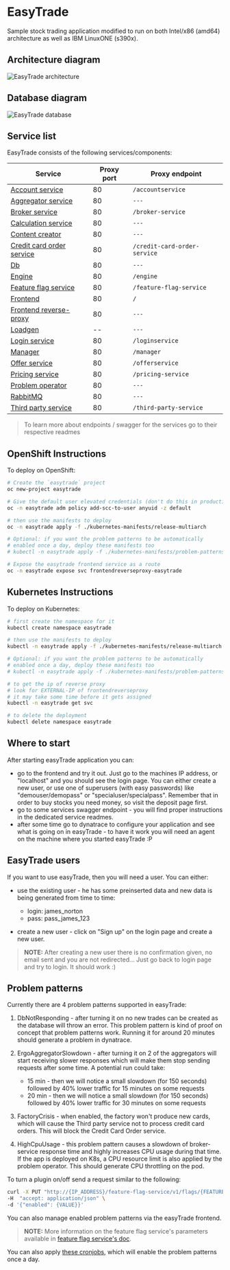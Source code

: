 # EasyTrade

Sample stock trading application modified to run on both Intel/x86 (amd64) architecture as well as IBM LinuxONE (s390x).

## Architecture diagram

![EasyTrade architecture](./img/architecture.jpg)

## Database diagram

![EasyTrade database](./img/database.jpg)

## Service list

EasyTrade consists of the following services/components:

| Service                                                              | Proxy port | Proxy endpoint               |
| -------------------------------------------------------------------- | ---------- | ---------------------------- |
| [Account service](src/accountservice/README.md)                      | 80         | `/accountservice`            |
| [Aggregator service](src/aggregator-service/README.md)               | 80         | `---`                        |
| [Broker service](src/broker-service/README.md)                       | 80         | `/broker-service`            |
| [Calculation service](src/calculationservice/README.md)              | 80         | `---`                        |
| [Content creator](src/contentcreator/README.md)                      | 80         | `---`                        |
| [Credit card order service](src/credit-card-order-service/README.md) | 80         | `/credit-card-order-service` |
| [Db](src/db/README.md)                                               | 80         | `---`                        |
| [Engine](src/engine/README.md)                                       | 80         | `/engine`                    |
| [Feature flag service](src/feature-flag-service/README.md)           | 80         | `/feature-flag-service`      |
| [Frontend](src/frontend/README.md)                                   | 80         | `/`                          |
| [Frontend reverse-proxy](src/frontendreverseproxy/README.md)         | 80         | `---`                        |
| [Loadgen](src/loadgen/README.md)                                     | --         | `---`                        |
| [Login service](src/loginservice/README.md)                          | 80         | `/loginservice`              |
| [Manager](src/manager/easyTradeManager/README.md)                    | 80         | `/manager`                   |
| [Offer service](src/offerservice/README.md)                          | 80         | `/offerservice`              |
| [Pricing service](src/pricing-service/README.md)                     | 80         | `/pricing-service`           |
| [Problem operator](src/problem-operator/README.md)                   | 80         | `---`                        |
| [RabbitMQ](src/rabbitmq/README.md)                                   | 80         | `---`                        |
| [Third party service](src/third-party-service/README.md)             | 80         | `/third-party-service`       |

> To learn more about endpoints / swagger for the services go to their respective readmes

## OpenShift Instructions

To deploy on OpenShift:

```bash
# Create the `easytrade` project
oc new-project easytrade

# Give the default user elevated credentials (don't do this in production 😊)
oc -n easytrade adm policy add-scc-to-user anyuid -z default

# then use the manifests to deploy
oc -n easytrade apply -f ./kubernetes-manifests/release-multiarch

# Optional: if you want the problem patterns to be automatically
# enabled once a day, deploy these manifests too
# kubectl -n easytrade apply -f ./kubernetes-manifests/problem-patterns

# Expose the easytrade frontend service as a route 
oc -n easytrade expose svc frontendreverseproxy-easytrade
```

## Kubernetes Instructions

To deploy on Kubernetes: 

```bash
# first create the namespace for it
kubectl create namespace easytrade

# then use the manifests to deploy
kubectl -n easytrade apply -f ./kubernetes-manifests/release-multiarch

# Optional: if you want the problem patterns to be automatically
# enabled once a day, deploy these manifests too
# kubectl -n easytrade apply -f ./kubernetes-manifests/problem-patterns

# to get the ip of reverse proxy
# look for EXTERNAL-IP of frontendreverseproxy
# it may take some time before it gets assigned
kubectl -n easytrade get svc

# to delete the deployment
kubectl delete namespace easytrade
```

## Where to start

After starting easyTrade application you can:

- go to the frontend and try it out. Just go to the machines IP address, or "localhost" and you should see the login page. You can either create a new user, or use one of superusers (with easy passwords) like "demouser/demopass" or "specialuser/specialpass". Remember that in order to buy stocks you need money, so visit the deposit page first.
- go to some services swagger endpoint - you will find proper instructions in the dedicated service readmes.
- after some time go to dynatrace to configure your application and see what is going on in easyTrade - to have it work you will need an agent on the machine where you started easyTrade :P

## EasyTrade users

If you want to use easyTrade, then you will need a user. You can either:

- use the existing user - he has some preinserted data and new data is being generated from time to time:

  - login: james_norton
  - pass: pass_james_123

- create a new user - click on "Sign up" on the login page and create a new user.

> **NOTE:** After creating a new user there is no confirmation given, no email sent and you are not redirected... Just go back to login page and try to login. It should work :)

## Problem patterns

Currently there are 4 problem patterns supported in easyTrade:

1. DbNotResponding - after turning it on no new trades can be created as the database will throw an error. This problem pattern is kind of proof on concept that problem patterns work. Running it for around 20 minutes should generate a problem in dynatrace.

2. ErgoAggregatorSlowdown - after turning it on 2 of the aggregators will start receiving slower responses which will make them stop sending requests after some time. A potential run could take:

   - 15 min - then we will notice a small slowdown (for 150 seconds) followed by 40% lower traffic for 15 minutes on some requests
   - 20 min - then we will notice a small slowdown (for 150 seconds) followed by 40% lower traffic for 30 minutes on some requests

3. FactoryCrisis - when enabled, the factory won't produce new cards, which will cause the Third party service not to process credit card orders. This will block the Credit Card Order service.

4. HighCpuUsage - this problem pattern causes a slowdown of broker-service response time and highly increases CPU usage during that time. If the app is deployed on K8s, a CPU resource limit is also applied by the problem operator. This should generate CPU throttling on the pod.

To turn a plugin on/off send a request similar to the following:

```sh
curl -X PUT "http://{IP_ADDRESS}/feature-flag-service/v1/flags/{FEATURE_ID}/" \
-H  "accept: application/json" \
-d '{"enabled": {VALUE}}'
```

You can also manage enabled problem patterns via the easyTrade frontend.

> **NOTE:** More information on the feature flag service's parameters available in [feature flag service's doc](src/feature-flag-service/README.md).

You can also apply [these cronjobs](./kubernetes-manifests/problem-patterns/), which will enable the problem patterns once a day.